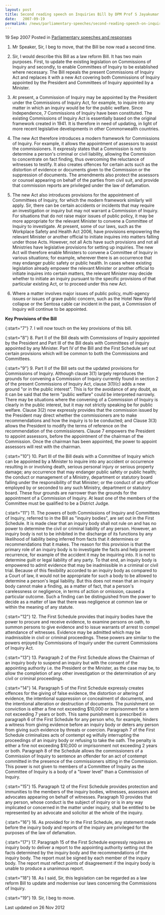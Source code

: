 ```yaml
---
layout: post
title: Second reading speech on Inquiries Bill by DPM Prof S Jayakumar
date:   2007-09-19
permalink: /news/parliamentary-speeches/second-reading-speech-on-inquiries-bill-by-dpm-prof-s-jayakumar
---
```


19 Sep 2007 Posted in [Parliamentary speeches and responses](/news/parliamentary-speeches)

1. Mr Speaker, Sir, I beg to move, that the Bill be now read a second time.

2. Sir, I would describe this Bill as a law reform Bill. It has two main purposes. First, to update the existing legislation on Commissions of Inquiry and secondly, to enable Committees of Inquiry to be established where necessary. The Bill repeals the present Commissions of Inquiry Act and replaces it with a new Act covering both Commissions of Inquiry appointed by the President and Committees of Inquiry appointed by a Minister.

3. At present, a Commission of Inquiry may be appointed by the President under the Commissions of Inquiry Act, for example, to inquire into any matter in which an inquiry would be for the public welfare. Since Independence, 7 Commissions of Inquiry have been constituted. The existing Commissions of Inquiry Act is essentially based on the original framework created in 1941. It is therefore in need of updating, in light of more recent legislative developments in other Commonwealth countries.

4. The new Act therefore introduces a modern framework for Commissions of Inquiry. For example, it allows the appointment of assessors to assist the commissioners. It expressly states that a Commission is not to determine a person's criminal or civil liability, allowing the Commission to concentrate on fact finding, thus overcoming the reluctance of witnesses to testify. It also creates offences for certain acts such as the distortion of evidence or documents given to the Commission or the suppression of documents. The amendments also protect the assessors or counsel appearing on behalf of the parties from civil suit, and provide that commission reports are privileged under the law of defamation.

5. The new Act also introduces provisions for the appointment of Committees of Inquiry, for which the modern framework similarly will apply. Sir, there can be certain accidents or incidents that may require an investigation or inquiry but may not warrant a Commission of Inquiry. For situations that do not raise major issues of public policy, it may be more appropriate for the relevant Minister to convene a Committee of Inquiry to investigate. At present, some of our laws, such as the Workplace Safety and Health Act 2006, have provisions empowering the relevant Minister or another official to initiate inquires into matters falling under those Acts. However, not all Acts have such provisions and not all Ministries have legislative provisions for setting up inquiries. The new Act will therefore enable Ministers to convene a Committee of Inquiry in various situations; for example, wherever there is an occurrence that may endanger public safety or public health. In cases where existing legislation already empower the relevant Minister or another official to initiate inquires into certain matters, the relevant Minister may decide whether to initiate an inquiry pursuant to the specific provisions of that particular existing Act, or to proceed under this new Act.

6. Where a matter involves major issues of public policy, multi-agency issues or issues of grave public concern, such as the Hotel New World collapse or the Sentosa cable car incident in the past, a Commission of Inquiry will continue to be appointed.

**Key Provisions of the Bill**

{:start="7"}
7. I will now touch on the key provisions of this bill.

{:start="8"}
8. Part II of the Bill deals with Commissions of Inquiry appointed by the President and Part III of the Bill deals with Committees of Inquiry appointed by any Minister. Part IV of the Bill and the First Schedule set out certain provisions which will be common to both the Commissions and Committees.

{:start="9"}
9. Part II of the Bill sets out the updated provisions for Commissions of Inquiry. Although clause 3(1) largely reproduces the grounds for convening a Commission of Inquiry currently found in section 2 of the present Commissions of Inquiry Act, clause 3(1)(c) adds a new ground "or in the public interest". This is for the avoidance of any doubt, as it can be said that the term "public welfare" could be interpreted narrowly. There may be situations where the convening of a Commission of Inquiry is clearly in the public interest, but it may not strictly speaking be for public welfare. Clause 3(2) now expressly provides that the commission issued by the President may direct whether the commissioners are to make recommendations and how the inquiry is to be conducted; and Clause 3(3) allows the President to modify the terms of reference on the recommendation of the commissioners. Clause 7 empowers the President to appoint assessors, before the appointment of the chairman of the Commission. Once the chairman has been appointed, the power to appoint assessors will rest with the chairman.

{:start="10"}
10. Part III of the Bill deals with a Committee of Inquiry which can be appointed by a Minister to inquire into any accident or occurrence resulting in or involving death, serious personal injury or serious property damage; any occurrence that may endanger public safety or public health; the conduct or management of a Ministry, department or statutory board falling under the responsibility of that Minister; or the conduct of any officer employed by or seconded to any such Ministry, department or statutory board. These four grounds are narrower than the grounds for the appointment of a Commission of Inquiry. At least one of the members of the Committee must be qualified to be a District Judge.

{:start="11"}
11. The powers of both Commissions of Inquiry and Committees of Inquiry, referred to in the Bill as "inquiry bodies", are set out in the First Schedule. It is made clear that an inquiry body shall not rule on and has no power to determine the civil or criminal liability of any person. However, an inquiry body is not to be inhibited in the discharge of its functions by any likelihood of liability being inferred from facts that it determines or recommendations that it makes. The reason for this provision is that the primary role of an inquiry body is to investigate the facts and help prevent recurrence, for example of the accident it may be inquiring into. It is not to determine guilt or legal liability of any party. To that end, an inquiry body is empowered to admit evidence that may be inadmissible in a criminal or civil trial. Because of this flexibility accorded to an inquiry body as compared to a Court of law, it would not be appropriate for such a body to be allowed to determine a person's legal liability. But this does not mean that an inquiry body cannot make a finding, as a matter of fact, that a person's carelessness or negligence, in terms of action or omission, caused a particular outcome. Such a finding can be distinguished from the power to decide as a matter of law that there was negligence at common law or within the meaning of any statute.

{:start="12"}
12. The First Schedule provides that inquiry bodies have the power to procure and receive evidence, to examine persons on oath, to summon persons to give evidence and to issue warrants of arrest to compel attendance of witnesses. Evidence may be admitted which may be inadmissible in civil or criminal proceedings. These powers are similar to the powers enjoyed by Commissions of Inquiry under the current Commissions of Inquiry Act.

{:start="13"}
13. Paragraph 2 of the First Schedule allows the Chairman of an inquiry body to suspend an inquiry but with the consent of the appointing authority i.e. the President or the Minister, as the case may be, to allow the completion of any other investigation or the determination of any civil or criminal proceedings.

{:start="14"}
14. Paragraph 5 of the First Schedule expressly creates offences for the giving of false evidence, the distortion or altering of evidence, the intentional suppression or concealment of documents, and the intentional alteration or destruction of documents. The punishment on conviction is either a fine not exceeding $10,000 or imprisonment for a term not exceeding 7 years or both. This same punishment is prescribed in paragraph 6 of the First Schedule for any person who, for example, hinders a witness from giving evidence before an inquiry body or deters any person from giving such evidence by threats or coercion. Paragraph 7 of the First Schedule criminalizes acts of contempt eg wilfully interrupting the proceedings of an inquiry body or refusing to take the oath. The penalty is either a fine not exceeding $10,000 or imprisonment not exceeding 2 years or both. Paragraph 8 of the Schedule allows the commissioners of a Commission of Inquiry to sentence an offender for an act of contempt committed in the presence of the commissioners sitting in the Commission. This power is not given to members of a Committee of Inquiry as the Committee of Inquiry is a body of a "lower level" than a Commission of Inquiry.

{:start="15"}
15. Paragraph 12 of the First Schedule provides protection and immunities to the members of the inquiry bodies, witnesses, assessors and advocates appearing on behalf of witnesses. Paragraph 10 provides that any person, whose conduct is the subject of inquiry or is in any way implicated or concerned in the matter under inquiry, shall be entitled to be represented by an advocate and solicitor at the whole of the inquiry.

{:start="16"}
16. As provided for in the First Schedule, any statement made before the inquiry body and reports of the inquiry are privileged for the purposes of the law of defamation.

{:start="17"}
17. Paragraph 15 of the First Schedule expressly requires an inquiry body to deliver a report to the appointing authority setting out the facts determined by the inquiry body and the recommendations of the inquiry body. The report must be signed by each member of the inquiry body. The report must reflect points of disagreement if the inquiry body is unable to produce a unanimous report.

{:start="18"}
18. As I said, Sir, this legislation can be regarded as a law reform Bill to update and modernise our laws concerning the Commissions of Inquiry.

{:start="19"}
19. Sir, I beg to move.



<p class="right-side-updated">Last updated on 26 Nov 2012</p>

